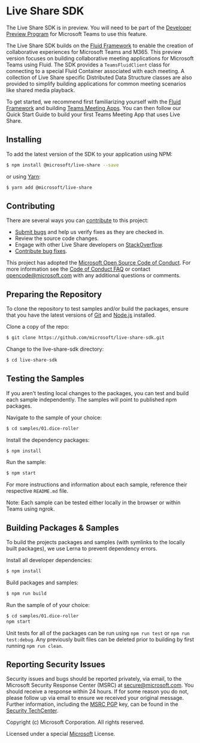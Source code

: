 # Live Share SDK

The Live Share SDK is in preview. You will need to be part of the [Developer Preview Program](https://docs.microsoft.com/en-us/microsoftteams/platform/resources/dev-preview/developer-preview-intro) for Microsoft Teams to use this feature.

The Live Share SDK builds on the [Fluid Framework](https://fluidframework.com/) to enable the creation of collaborative experiences for Microsoft Teams and M365. This preview version focuses on building collaborative meeting applications for Microsoft Teams using Fluid. The SDK provides a `TeamsFluidClient` class for connecting to a special Fluid Container associated with each meeting. A collection of Live Share specific Distributed Data Structure classes are also provided to simplify building applications for common meeting scenarios like shared media playback.

To get started, we recommend first familiarizing yourself with the [Fluid Framework](https://fluidframework.com/docs/) and building [Teams Meeting Apps](https://docs.microsoft.com/en-us/microsoftteams/platform/apps-in-teams-meetings/teams-apps-in-meetings). You can then follow our Quick Start Guide to build your first Teams Meeting App that uses Live Share.

## Installing

To add the latest version of the SDK to your application using NPM:

```bash
$ npm install @microsoft/live-share --save
```

or using [Yarn](https://yarnpkg.com/):

```bash
$ yarn add @microsoft/live-share
```

## Contributing

There are several ways you can [contribute](./CONTRIBUTING.md) to this project:

- [Submit bugs](https://github.com/microsoft/live-share-sdk/issues) and help us verify fixes as they are checked in.
- Review the source code changes.
- Engage with other Live Share developers on [StackOverflow](https://stackoverflow.com/questions/tagged/live-share).
- [Contribute bug fixes](./CONTRIBUTING.md).

This project has adopted the [Microsoft Open Source Code of Conduct](https://opensource.microsoft.com/codeofconduct/). For more information see the [Code of Conduct FAQ](https://opensource.microsoft.com/codeofconduct/faq/) or contact opencode@microsoft.com with any additional questions or comments.

## Preparing the Repository

To clone the repository to test samples and/or build the packages, ensure that you have the latest versions of [Git](https://git-scm.com/downloads) and [Node.js](https://nodejs.org/) installed.

Clone a copy of the repo:

```bash
$ git clone https://github.com/microsoft/live-share-sdk.git
```

Change to the live-share-sdk directory:

```bash
$ cd live-share-sdk
```

## Testing the Samples

If you aren't testing local changes to the packages, you can test and build each sample independently. The samples will point to published npm packages.

Navigate to the sample of your choice:

```bash
$ cd samples/01.dice-roller
```

Install the dependency packages:

```bash
$ npm install
```

Run the sample:

```bash
$ npm start
```

For more instructions and information about each sample, reference their respective `README.md` file.

Note: Each sample can be tested either locally in the browser or within Teams using ngrok.


## Building Packages & Samples

To build the projects packages and samples (with symlinks to the locally built packages), we use Lerna to prevent dependency errors.

Install all developer dependencies:

```bash
$ npm install
```

Build packages and samples:

```bash
$ npm run build
```

Run the sample of of your choice:

```bash
$ cd samples/01.dice-roller
npm start
```

Unit tests for all of the packages can be run using `npm run test` or `npm run test:debug`. Any previously built files can be deleted prior to building by first running `npm run clean`.

## Reporting Security Issues
Security issues and bugs should be reported privately, via email, to the Microsoft Security Response Center (MSRC) at secure@microsoft.com. You should receive a response within 24 hours. If for some reason you do not, please follow up via email to ensure we received your original message. Further information, including the [MSRC PGP](https://technet.microsoft.com/en-us/security/dn606155) key, can be found in the [Security TechCenter](https://technet.microsoft.com/en-us/security/default).

Copyright (c) Microsoft Corporation. All rights reserved.

Licensed under a special [Microsoft](./LICENSE) License.